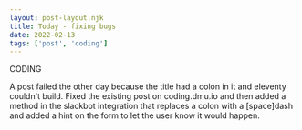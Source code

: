 ```yaml
---
layout: post-layout.njk
title: Today - fixing bugs
date: 2022-02-13
tags: ['post', 'coding']
---
```

<!-- Excerpt Start -->
CODING
<!-- Excerpt End -->

A post failed the other day because the title had a colon in it and eleventy couldn't build. Fixed the existing post on coding.dmu.io and then added a method in the slackbot integration that replaces a colon with a [space]dash and added a hint on the form to let the user know it would happen.
